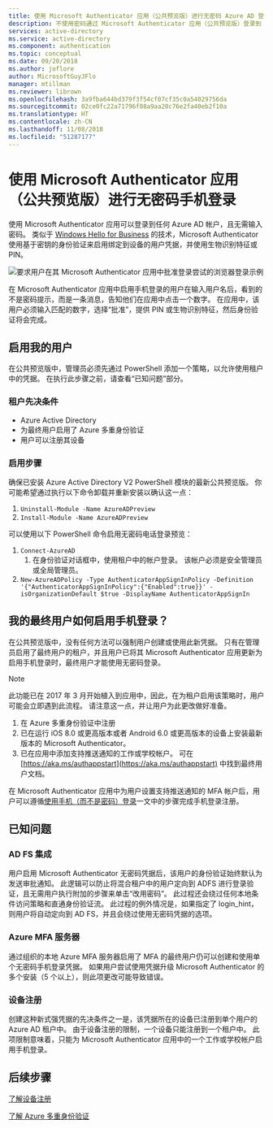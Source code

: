 ```yaml
---
title: 使用 Microsoft Authenticator 应用（公共预览版）进行无密码 Azure AD 登录
description: 不使用密码通过 Microsoft Authenticator 应用（公共预览版）登录到 Azure AD
services: active-directory
ms.service: active-directory
ms.component: authentication
ms.topic: conceptual
ms.date: 09/20/2018
ms.author: joflore
author: MicrosoftGuyJFlo
manager: mtillman
ms.reviewer: librown
ms.openlocfilehash: 3a9fba644bd379f3f54cf07cf35c0a54029756da
ms.sourcegitcommit: 02ce0fc22a71796f08a9aa20c76e2fa40eb2f10a
ms.translationtype: HT
ms.contentlocale: zh-CN
ms.lasthandoff: 11/08/2018
ms.locfileid: "51287177"
---
```

# <a name="password-less-phone-sign-in-with-the-microsoft-authenticator-app-public-preview"></a>使用 Microsoft Authenticator 应用（公共预览版）进行无密码手机登录

使用 Microsoft Authenticator 应用可以登录到任何 Azure AD 帐户，且无需输入密码。 类似于 [Windows Hello for Business](/windows/security/identity-protection/hello-for-business/hello-identity-verification) 的技术，Microsoft Authenticator 使用基于密钥的身份验证来启用绑定到设备的用户凭据，并使用生物识别特征或 PIN。

![要求用户在其 Microsoft Authenticator 应用中批准登录尝试的浏览器登录示例](./media/howto-authentication-phone-sign-in/phone-sign-in-microsoft-authenticator-app.png)

在 Microsoft Authenticator 应用中启用手机登录的用户在输入用户名后，看到的不是密码提示，而是一条消息，告知他们在应用中点击一个数字。 在应用中，该用户必须输入匹配的数字，选择“批准”，提供 PIN 或生物识别特征，然后身份验证将会完成。

## <a name="enable-my-users"></a>启用我的用户

在公共预览版中，管理员必须先通过 PowerShell 添加一个策略，以允许使用租户中的凭据。 在执行此步骤之前，请查看“已知问题”部分。

### <a name="tenant-prerequisites"></a>租户先决条件

* Azure Active Directory
* 为最终用户启用了 Azure 多重身份验证
* 用户可以注册其设备

### <a name="steps-to-enable"></a>启用步骤

确保已安装 Azure Active Directory V2 PowerShell 模块的最新公共预览版。 你可能希望通过执行以下命令卸载并重新安装以确认这一点：

1. `Uninstall-Module -Name AzureADPreview`
2. `Install-Module -Name AzureADPreview`

可以使用以下 PowerShell 命令启用无密码电话登录预览：

1. `Connect-AzureAD`
   1. 在身份验证对话框中，使用租户中的帐户登录。 该帐户必须是安全管理员或全局管理员。
1. `New-AzureADPolicy -Type AuthenticatorAppSignInPolicy -Definition '{"AuthenticatorAppSignInPolicy":{"Enabled":true}}' -isOrganizationDefault $true -DisplayName AuthenticatorAppSignIn`

## <a name="how-do-my-end-users-enable-phone-sign-in"></a>我的最终用户如何启用手机登录？

在公共预览版中，没有任何方法可以强制用户创建或使用此新凭据。 只有在管理员启用了最终用户的租户，并且用户已将其 Microsoft Authenticator 应用更新为启用手机登录时，最终用户才能使用无密码登录。

> [!NOTE]
> 此功能已在 2017 年 3 月开始植入到应用中，因此，在为租户启用该策略时，用户可能会立即遇到此流程。 请注意这一点，并让用户为此更改做好准备。
>

1. 在 Azure 多重身份验证中注册
1. 已在运行 iOS 8.0 或更高版本或者 Android 6.0 或更高版本的设备上安装最新版本的 Microsoft Authenticator。
1. 已在应用中添加支持推送通知的工作或学校帐户。 可在 [https://aka.ms/authappstart](https://aka.ms/authappstart) 中找到最终用户文档。

在 Microsoft Authenticator 应用中为用户设置支持推送通知的 MFA 帐户后，用户可以遵循[使用手机（而不是密码）登录](../user-help/microsoft-authenticator-app-phone-signin-faq.md)一文中的步骤完成手机登录注册。

## <a name="known-issues"></a>已知问题

### <a name="ad-fs-integration"></a>AD FS 集成

用户启用 Microsoft Authenticator 无密码凭据后，该用户的身份验证始终默认为发送审批通知。 此逻辑可以防止将混合租户中的用户定向到 ADFS 进行登录验证，且无需用户执行附加的步骤来单击“改用密码”。 此过程还会绕过任何本地条件访问策略和直通身份验证流。 此过程的例外情况是，如果指定了 login_hint，则用户将自动定向到 AD FS，并且会绕过使用无密码凭据的选项。

### <a name="azure-mfa-server"></a>Azure MFA 服务器

通过组织的本地 Azure MFA 服务器启用了 MFA 的最终用户仍可以创建和使用单个无密码手机登录凭据。 如果用户尝试使用凭据升级 Microsoft Authenticator 的多个安装（5 个以上），则此项更改可能导致错误。  

### <a name="device-registration"></a>设备注册

创建这种新式强凭据的先决条件之一是，该凭据所在的设备已注册到单个用户的 Azure AD 租户中。 由于设备注册的限制，一个设备只能注册到一个租户中。 此项限制意味着，只能为 Microsoft Authenticator 应用中的一个工作或学校帐户启用手机登录。

## <a name="next-steps"></a>后续步骤

[了解设备注册](../devices/overview.md#getting-devices-under-the-control-of-azure-ad)

[了解 Azure 多重身份验证](../authentication/howto-mfa-getstarted.md)
